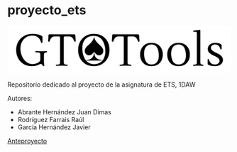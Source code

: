 # proyecto_ets

<img src="doc/anteproyecto/img/Logo_prototipo.png">

Repositorio dedicado al proyecto de la asignatura de ETS, 1DAW

Autores:

- Abrante Hernández Juan Dimas 
- Rodríguez Farrais Raúl
- García Hernández Javier

<a href="doc/anteproyecto/README.md">Anteproyecto</a>